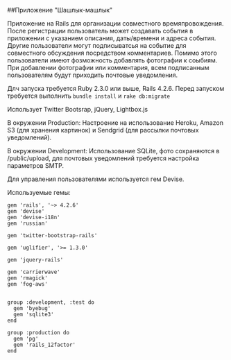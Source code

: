 ##Приложение "Шашлык-машлык"

Приложение на Rails для организации совместного времяпровождения.
После регистрации пользователь может создавать события в приложении с указанием описания, даты/времени и адреса события.
Другие пользователи могут подписыватсья на событие для совместного обсуждения посредством комментариев. Помимо этого пользователи имеют фозможность добавлять фотографии к соыбиям.
При добавлении фотографии или комментария, всем подписанным пользователям будут приходить почтовые уведомления.

Длч запуска требуется Ruby 2.3.0 или выше, Rails 4.2.6.
Перед запуском требуется выполнить `bundle install` и `rake db:migrate`

Использует Twitter Bootsrap, jQuery, Lightbox.js

В окружении Production:
Настроение на использование Heroku, Amazon S3 (для хранения картинок) и Sendgrid (для рассылки почтовых уведомлений).

В окружении Development:
Использование SQLite, фото сохраняются в /public/upload, для почтовых уведомлений требуется настройка параметров SMTP.

Для управления пользователями используется гем Devise.

Используемые гемы:

````
gem 'rails', '~> 4.2.6'
gem 'devise'
gem 'devise-i18n'
gem 'russian'

gem 'twitter-bootstrap-rails'

gem 'uglifier', '>= 1.3.0'

gem 'jquery-rails'

gem 'carrierwave'
gem 'rmagick'
gem 'fog-aws'


group :development, :test do
  gem 'byebug'
  gem 'sqlite3'
end

group :production do
  gem 'pg'
  gem 'rails_12factor'
end
````




